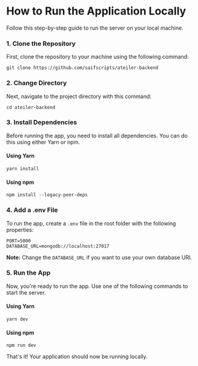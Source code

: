 # How to Run the Application Locally

Follow this step-by-step guide to run the server on your local machine.

### 1. Clone the Repository

First, clone the repository to your machine using the following command:

```
git clone https://github.com/saifscripts/ateiler-backend
```

### 2. Change Directory

Next, navigate to the project directory with this command:

```
cd ateiler-backend
```

### 3. Install Dependencies

Before running the app, you need to install all dependencies. You can do this using either Yarn or npm.

#### Using Yarn

```
yarn install
```

#### Using npm

```
npm install --legacy-peer-deps
```

### 4. Add a .env File

To run the app, create a `.env` file in the root folder with the following properties:

```
PORT=5000
DATABASE_URL=mongodb://localhost:27017
```

**Note:** Change the `DATABASE_URL` if you want to use your own database URI.

### 5. Run the App

Now, you're ready to run the app. Use one of the following commands to start the server.

#### Using Yarn

```
yarn dev
```

#### Using npm

```
npm run dev
```

That's it! Your application should now be running locally.
